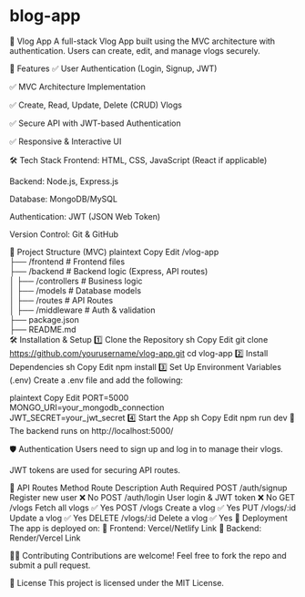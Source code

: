 # blog-app
📸 Vlog App
A full-stack Vlog App built using the MVC architecture with authentication. Users can create, edit, and manage vlogs securely.

🚀 Features
✅ User Authentication (Login, Signup, JWT)

✅ MVC Architecture Implementation

✅ Create, Read, Update, Delete (CRUD) Vlogs

✅ Secure API with JWT-based Authentication

✅ Responsive & Interactive UI

🛠️ Tech Stack
Frontend: HTML, CSS, JavaScript (React if applicable)

Backend: Node.js, Express.js

Database: MongoDB/MySQL

Authentication: JWT (JSON Web Token)

Version Control: Git & GitHub

📂 Project Structure (MVC)
plaintext
Copy
Edit
/vlog-app  
 ├── /frontend    # Frontend files  
 ├── /backend     # Backend logic (Express, API routes)  
 │   ├── /controllers    # Business logic  
 │   ├── /models         # Database models  
 │   ├── /routes         # API Routes  
 │   ├── /middleware     # Auth & validation  
 ├── package.json  
 ├── README.md  
🛠️ Installation & Setup
1️⃣ Clone the Repository
sh
Copy
Edit
git clone https://github.com/yourusername/vlog-app.git
cd vlog-app
2️⃣ Install Dependencies
sh
Copy
Edit
npm install
3️⃣ Set Up Environment Variables (.env)
Create a .env file and add the following:

plaintext
Copy
Edit
PORT=5000  
MONGO_URI=your_mongodb_connection  
JWT_SECRET=your_jwt_secret
4️⃣ Start the App
sh
Copy
Edit
npm run dev
📌 The backend runs on http://localhost:5000/

🛡️ Authentication
Users need to sign up and log in to manage their vlogs.

JWT tokens are used for securing API routes.

📌 API Routes
Method	Route	Description	Auth Required
POST	/auth/signup	Register new user	❌ No
POST	/auth/login	User login & JWT token	❌ No
GET	/vlogs	Fetch all vlogs	✅ Yes
POST	/vlogs	Create a vlog	✅ Yes
PUT	/vlogs/:id	Update a vlog	✅ Yes
DELETE	/vlogs/:id	Delete a vlog	✅ Yes
🚀 Deployment
The app is deployed on:
🔗 Frontend: Vercel/Netlify Link
🔗 Backend: Render/Vercel Link

👨‍💻 Contributing
Contributions are welcome! Feel free to fork the repo and submit a pull request.

📜 License
This project is licensed under the MIT License.
<!-- Uploading "Screenshot 2025-04-03 215841.png"... -->
